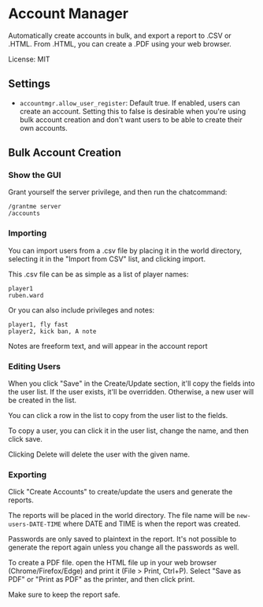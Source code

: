 # Account Manager

Automatically create accounts in bulk, and export a report to .CSV or .HTML. From .HTML, you can create a .PDF using your web browser.

License: MIT

## Settings

* `accountmgr.allow_user_register`: Default true. If enabled, users can create
  an account. Setting this to false is desirable when you're using bulk account
  creation and don't want users to be able to create their own accounts.


## Bulk Account Creation

### Show the GUI

Grant yourself the server privilege, and then run the chatcommand:

	/grantme server
	/accounts


### Importing

You can import users from a .csv file by placing it in the world directory,
selecting it in the "Import from CSV" list, and clicking import.

This .csv file can be as simple as a list of player names:

	player1
	ruben.ward

Or you can also include privileges and notes:

	player1, fly fast
	player2, kick ban, A note

Notes are freeform text, and will appear in the account report


### Editing Users

When you click "Save" in the Create/Update section, it'll copy the fields into
the user list. If the user exists, it'll be overridden. Otherwise, a new user
will be created in the list.

You can click a row in the list to copy from the user list to the fields.

To copy a user, you can click it in the user list, change the name, and then
click save.

Clicking Delete will delete the user with the given name.


### Exporting

Click "Create Accounts" to create/update the users and generate the reports.

The reports will be placed in the world directory. The file name will be
`new-users-DATE-TIME` where DATE and TIME is when the report was created.

Passwords are only saved to plaintext in the report. It's not possible
to generate the report again unless you change all the passwords as well.

To create a PDF file. open the HTML file up in your web browser
(Chrome/Firefox/Edge) and print it (File > Print, Ctrl+P). Select "Save as PDF"
or "Print as PDF" as the printer, and then click print.

Make sure to keep the report safe.
